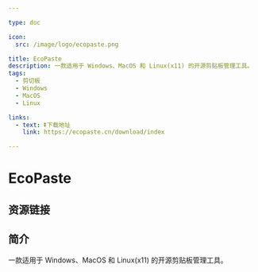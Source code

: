 ```yaml
---

type: doc

icon:
  src: /image/logo/ecopaste.png

title: EcoPaste
description: 一款适用于 Windows、MacOS 和 Linux(x11) 的开源剪贴板管理工具。
tags:
  - 剪切板
  - Windows
  - MacOS
  - Linux

links:
  - text: ⏬下载地址
    link: https://ecopaste.cn/download/index

---
```


<ShowLogo />

# EcoPaste

<ShowTags />

<ShowBreadcrumb />

## 资源链接

<ShowLinks />

## 简介

一款适用于 Windows、MacOS 和 Linux(x11) 的开源剪贴板管理工具。
